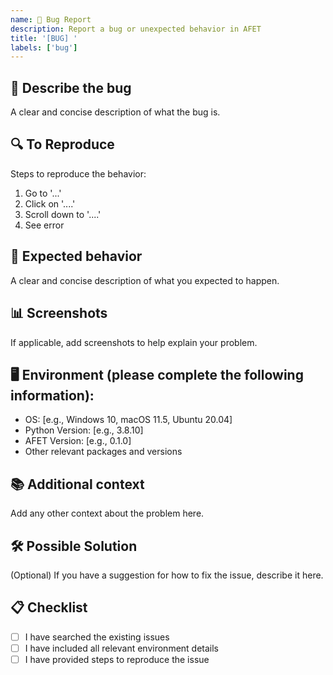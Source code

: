 ```yaml
---
name: 🐛 Bug Report
description: Report a bug or unexpected behavior in AFET
title: '[BUG] '
labels: ['bug']
---
```


## 🐞 Describe the bug
A clear and concise description of what the bug is.

## 🔍 To Reproduce
Steps to reproduce the behavior:
1. Go to '...'
2. Click on '....'
3. Scroll down to '....'
4. See error

## 🤔 Expected behavior
A clear and concise description of what you expected to happen.

## 📊 Screenshots
If applicable, add screenshots to help explain your problem.

## 🖥️ Environment (please complete the following information):
- OS: [e.g., Windows 10, macOS 11.5, Ubuntu 20.04]
- Python Version: [e.g., 3.8.10]
- AFET Version: [e.g., 0.1.0]
- Other relevant packages and versions

## 📚 Additional context
Add any other context about the problem here.

## 🛠️ Possible Solution
(Optional) If you have a suggestion for how to fix the issue, describe it here.

## 📋 Checklist
- [ ] I have searched the existing issues
- [ ] I have included all relevant environment details
- [ ] I have provided steps to reproduce the issue
